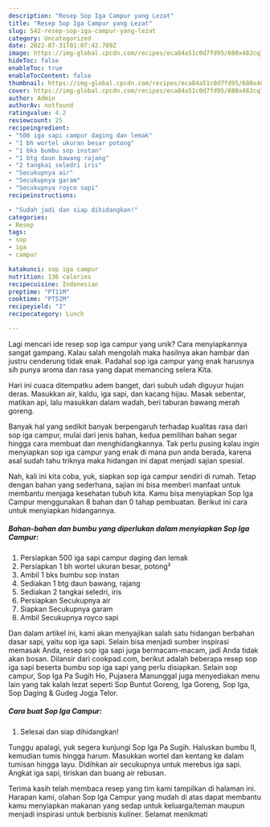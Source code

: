 ```yaml
---
description: "Resep Sop Iga Campur yang Lezat"
title: "Resep Sop Iga Campur yang Lezat"
slug: 542-resep-sop-iga-campur-yang-lezat
category: Uncategorized
date: 2022-07-31T01:07:42.709Z
image: https://img-global.cpcdn.com/recipes/eca84a51c0d7fd95/680x482cq70/sop-iga-campur-foto-resep-utama.jpg
hideToc: false
enableToc: true
enableTocContent: false
thumbnail: https://img-global.cpcdn.com/recipes/eca84a51c0d7fd95/680x482cq70/sop-iga-campur-foto-resep-utama.jpg
cover: https://img-global.cpcdn.com/recipes/eca84a51c0d7fd95/680x482cq70/sop-iga-campur-foto-resep-utama.jpg
author: Admin
authorAv: notfound
ratingvalue: 4.2
reviewcount: 25
recipeingredient:
- "500 iga sapi campur daging dan lemak"
- "1 bh wortel ukuran besar potong"
- "1 bks bumbu sop instan"
- "1 btg daun bawang rajang"
- "2 tangkai seledri iris"
- "Secukupnya air"
- "Secukupnya garam"
- "Secukupnya royco sapi"
recipeinstructions:

- "Sudah jadi dan siap dihidangkan!"
categories:
- Resep
tags:
- sop
- iga
- campur

katakunci: sop iga campur 
nutrition: 136 calories
recipecuisine: Indonesian
preptime: "PT11M"
cooktime: "PT52M"
recipeyield: "3"
recipecategory: Lunch

---
```





Lagi mencari ide resep sop iga campur yang unik? Cara menyiapkannya sangat gampang. Kalau salah mengolah maka hasilnya akan hambar dan justru cenderung tidak enak. Padahal sop iga campur yang enak harusnya sih punya aroma dan rasa yang dapat memancing selera Kita.





Hari ini cuaca ditempatku adem banget, dari subuh udah diguyur hujan deras. Masukkan air, kaldu, iga sapi, dan kacang hijau. Masak sebentar, matikan api, lalu masukkan dalam wadah, beri taburan bawang merah goreng.

Banyak hal yang sedikit banyak berpengaruh terhadap kualitas rasa dari sop iga campur, mulai dari jenis bahan, kedua pemilihan bahan segar hingga cara membuat dan menghidangkannya. Tak perlu pusing kalau ingin menyiapkan sop iga campur yang enak di mana pun anda berada, karena asal sudah tahu triknya maka hidangan ini dapat menjadi sajian spesial.






Nah, kali ini kita coba, yuk, siapkan sop iga campur sendiri di rumah. Tetap dengan bahan yang sederhana, sajian ini bisa memberi manfaat untuk membantu menjaga kesehatan tubuh kita. Kamu bisa menyiapkan Sop Iga Campur menggunakan 8 bahan dan 0 tahap pembuatan. Berikut ini cara untuk menyiapkan hidangannya.

<!--inarticleads1-->

##### Bahan-bahan dan bumbu yang diperlukan dalam menyiapkan Sop Iga Campur:

1. Persiapkan 500 iga sapi campur daging dan lemak
1. Persiapkan 1 bh wortel ukuran besar, potong²
1. Ambil 1 bks bumbu sop instan
1. Sediakan 1 btg daun bawang, rajang
1. Sediakan 2 tangkai seledri, iris
1. Persiapkan Secukupnya air
1. Siapkan Secukupnya garam
1. Ambil Secukupnya royco sapi


Dan dalam artikel ini, kami akan menyajikan salah satu hidangan berbahan dasar sapi, yaitu sop iga sapi. Selain bisa menjadi sumber inspirasi memasak Anda, resep sop iga sapi juga bermacam-macam, jadi Anda tidak akan bosan. Dilansir dari cookpad.com, berikut adalah beberapa resep sop iga sapi beserta bumbu sop iga sapi yang perlu disiapkan. Selain sop campur, Sop Iga Pa Sugih Ho, Pujasera Manunggal juga menyediakan menu lain yang tak kalah lezat seperti Sop Buntut Goreng, Iga Goreng, Sop Iga, Sop Daging &amp; Gudeg Jogja Telor. 

<!--inarticleads2-->

##### Cara buat Sop Iga Campur:


1. Selesai dan siap dihidangkan!

Tunggu apalagi, yuk segera kunjungi Sop Iga Pa Sugih. Haluskan bumbu II, kemudian tumis hingga harum. Masukkan wortel dan kentang ke dalam tumisan hingga layu. Didihkan air secukupnya untuk merebus iga sapi. Angkat iga sapi, tiriskan dan buang air rebusan. 

Terima kasih telah membaca resep yang tim kami tampilkan di halaman ini. Harapan kami, olahan Sop Iga Campur yang mudah di atas dapat membantu kamu menyiapkan makanan yang sedap untuk keluarga/teman maupun menjadi inspirasi untuk berbisnis kuliner. Selamat menikmati
